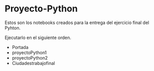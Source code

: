 # Proyecto-Python

Estos son los notebooks creados para la entrega del ejercicio final del Pyhton.

Ejecutarlo en el siguiente orden.

- Portada
- proyectoPython1
- proyectoPython2
- Ciudadestrabajofinal


